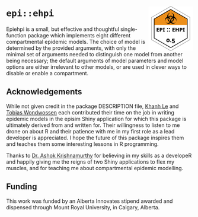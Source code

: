# `epi::ehpi` <a href="https://bryce-carson.github.io/epiehpi/"><img src="man/figures/logo.png" align="right" height="120" alt="epiehpi website" /></a>
Epiehpi is a small, but effective and thoughtful single-function package which
implements eight different compartmental epidemic models. The choice of model is
determined by the provided arguments, with only the minimal set of arguments
needed to distinguish one model from another being necessary; the default
arguments of model parameters and model options are either irrelevant to other
models, or are used in clever ways to disable or enable a compartment.

## Acknowledgements
While not given credit in the package DESCRIPTION file, [Khanh
Le](https://github.com/kle6951/) and [Tobias
Wondwossen](https://github.com/Toby-exe) each contributed their time on the job
in writing epidemic models in the episim Shiny application for which this
package is ultimately derived from and written for. Their willingness to listen
to me drone on about R and their patience with me in my first role as a lead
developer is appreciated. I hope the future of this package inspires them and
teaches them some interesting lessons in R programming.

Thanks to [Dr. Ashok Krishnamurthy](https://github.com/ashokkrish) for believing
in my skills as a developeR and happily giving me the reigns of two Shiny
applications to flex my muscles, and for teaching me about compartmental
epidemic modelling.

## Funding
This work was funded by an Alberta Innovates stipend awarded and dispensed
through Mount Royal University, in Calgary, Alberta.
